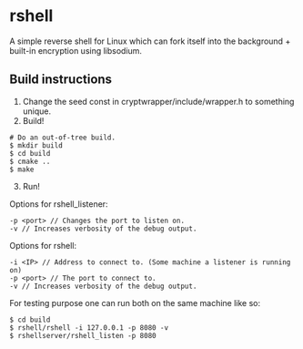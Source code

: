 # rshell
A simple reverse shell for Linux which can fork itself into the background + built-in encryption using libsodium. 

## Build instructions
1. Change the seed const in cryptwrapper/include/wrapper.h to something unique.
2. Build!
```
# Do an out-of-tree build.
$ mkdir build
$ cd build
$ cmake ..
$ make
```
3. Run!

Options for rshell_listener:
```
-p <port> // Changes the port to listen on.
-v // Increases verbosity of the debug output.
```

Options for rshell:
```
-i <IP> // Address to connect to. (Some machine a listener is running on)
-p <port> // The port to connect to.
-v // Increases verbosity of the debug output.
```

For testing purpose one can run both on the same machine like so:
```
$ cd build
$ rshell/rshell -i 127.0.0.1 -p 8080 -v
$ rshellserver/rshell_listen -p 8080
```
